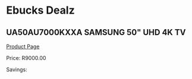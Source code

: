 
# Ebucks Dealz
## UA50AU7000KXXA SAMSUNG 50" UHD 4K TV
[Product Page](https://www.ebucks.com/web/shop/productSelected.do?prodId=1226609112&catId=363628796)

Price: R9000.00

Savings: 


	